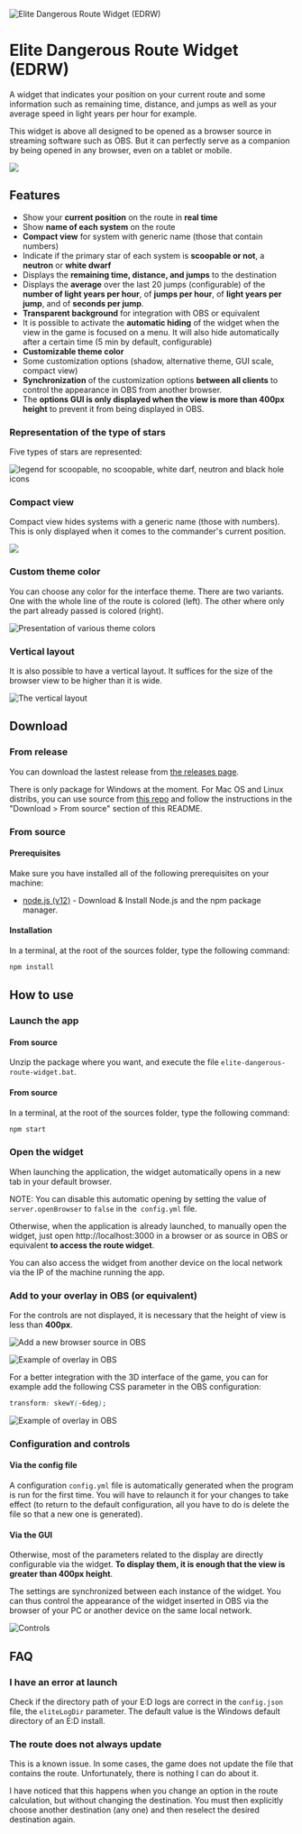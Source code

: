 ![Elite Dangerous Route Widget (EDRW)](docs/images/edrw-banner-text-converted.svg)

# Elite Dangerous Route Widget (EDRW)
A widget that indicates your position on your current route and some information such as remaining time, distance, and jumps as well as your average speed in light years per hour for example.

This widget is above all designed to be opened as a browser source in streaming software such as OBS. But it can perfectly serve as a companion by being opened in any browser, even on a tablet or mobile.

![](docs/gifs/example.gif)

## Features
- Show your **current position** on the route in **real time**
- Show **name of each system** on the route
- **Compact view** for system with generic name (those that contain numbers)
- Indicate if the primary star of each system is **scoopable or not**, a **neutron** or **white dwarf**
- Displays the **remaining time, distance, and jumps** to the destination
- Displays the **average** over the last 20 jumps (configurable) of the **number of light years per hour**, of **jumps per hour**, of **light years per jump**, and of **seconds per jump**.
- **Transparent background** for integration with OBS or equivalent
- It is possible to activate the **automatic hiding** of the widget when the view in the game is focused on a menu. It will also hide automatically after a certain time (5 min by default, configurable)
- **Customizable theme color**
- Some customization options (shadow, alternative theme, GUI scale, compact view)
- **Synchronization** of the customization options **between all clients** to control the appearance in OBS from another browser.
- The **options GUI is only displayed when the view is more than 400px height** to prevent it from being displayed in OBS.

### Representation of the type of stars
Five types of stars are represented:

![legend for scoopable, no scoopable, white darf, neutron and black hole icons](docs/images/legend.png)

### Compact view
Compact view hides systems with a generic name (those with numbers). This is only displayed when it comes to the commander's current position.

![](docs/gifs/compact.gif)

### Custom theme color
You can choose any color for the interface theme. There are two variants. One with the whole line of the route is colored (left). The other where only the part already passed is colored (right).

![Presentation of various theme colors](docs/images/theme-color.png)

### Vertical layout
It is also possible to have a vertical layout. It suffices for the size of the browser view to be higher than it is wide.

![The vertical layout](docs/images/vertical-layout.png)



## Download
### From release
You can download the lastest release from [the releases page](https://github.com/Yori-Mirano/elite-dangerous-route-widget/releases).

There is only package for Windows at the moment. For Mac OS and Linux distribs, you can use source from [this repo](https://github.com/Yori-Mirano/elite-dangerous-route-widget) and follow the instructions in the "Download > From source" section of this README.


### From source

#### Prerequisites
Make sure you have installed all of the following prerequisites on your machine:

- [node.js (v12)](https://nodejs.org/dist/latest-v12.x/) - Download & Install Node.js and the npm package manager.

#### Installation 
In a terminal, at the root of the sources folder, type the following command:

```bash
npm install
```

## How to use
### Launch the app
#### From source
Unzip the package where you want, and execute the file `elite-dangerous-route-widget.bat`.

#### From source
In a terminal, at the root of the sources folder, type the following command:

```bash
npm start
```

### Open the widget
When launching the application, the widget automatically opens in a new tab in your default browser.

NOTE: You can disable this automatic opening by setting the value of `server.openBrowser` to `false` in the` config.yml` file.

Otherwise, when the application is already launched, to manually open the widget, just open http://localhost:3000 in a browser or as source in OBS or equivalent **to access the route widget**.

You can also access the widget from another device on the local network via the IP of the machine running the app.


### Add to your overlay in OBS (or equivalent)
For the controls are not displayed, it is necessary that the height of view is less than **400px**.

![Add a new browser source in OBS](docs/images/obs-settings.png)

![Example of overlay in OBS](docs/images/overlay-obs.jpg)

For a better integration with the 3D interface of the game, you can for example add the following CSS parameter in the OBS configuration:

```css
transform: skewY(-6deg);
```
![Example of overlay in OBS](docs/images/overlay-obs-skew.jpg)


### Configuration and controls
#### Via the config file
A configuration `config.yml` file is automatically generated when the program is run for the first time. You will have to relaunch it for your changes to take effect (to return to the default configuration, all you have to do is delete the file so that a new one is generated).

#### Via the GUI
Otherwise, most of the parameters related to the display are directly configurable via the widget. **To display them, it is enough that the view is greater than 400px height**.

The settings are synchronized between each instance of the widget. You can thus control the appearance of the widget inserted in OBS via the browser of your PC or another device on the same local network.

![Controls](docs/images/controls.png)


## FAQ

### I have an error at launch
Check if the directory path of your E:D logs are correct in the `config.json` file, the `eliteLogDir` parameter. The default value is the Windows default directory of an E:D install.

### The route does not always update
This is a known issue. In some cases, the game does not update the file that contains the route. Unfortunately, there is nothing I can do about it.

I have noticed that this happens when you change an option in the route calculation, but without changing the destination. You must then explicitly choose another destination (any one) and then reselect the desired destination again.

